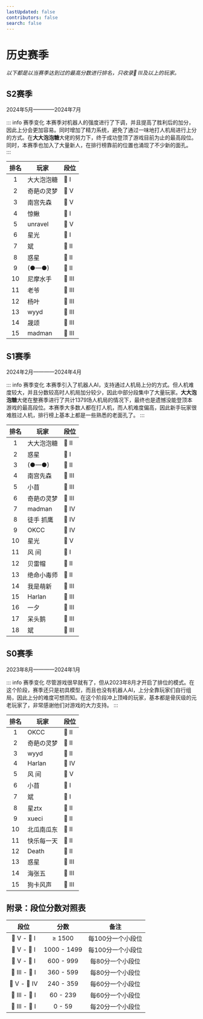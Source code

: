 ```yaml
---
lastUpdated: false
contributors: false
search: false
---
```


# 历史赛季

*以下都是以当赛季达到过的最高分数进行排名，只收录🥇 III及以上的玩家。*

## S2赛季

<div class="author-comment">2024年5月————2024年7月</div>

::: info 赛季变化
本赛季对机器人的强度进行了下调，并且提高了胜利后的加分，因此上分会更加容易。同时增加了精力系统，避免了通过一味地打人机局进行上分的方式。在**大大泡泡糖**大佬的努力下，终于成功登顶了游戏目前为止的最高段位。同时，本赛季也加入了大量新人，在排行榜靠前的位置也涌现了不少新的面孔。
:::

| 排名 | 玩家      | 段位     |
|:--:|---------|--------|
| 1  | 大大泡泡糖   | 👑 I   |
| 2  | 奇葩の灵梦   | 💎 V   |
| 3  | 南宫先森    | 💎 V   |
| 4  | 惊鳅      | 💍 I   |
| 5  | unravel | 💍 V   |
| 6  | 星光      | 🥇 I   |
| 7  | 斌       | 🥇 II  |
| 8  | 惑星      | 🥇 II  |
| 9  | (●––●)  | 🥇 II  |
| 10 | 尼摩水手    | 🥇 III |
| 11 | 老爷      | 🥇 III |
| 12 | 杨叶      | 🥇 III |
| 13 | wyyd    | 🥇 III |
| 14 | 晟颂      | 🥇 III |
| 15 | madman  | 🥇 III |

## S1赛季

<div class="author-comment">2024年2月————2024年4月</div>

::: info 赛季变化
本赛季引入了机器人AI，支持通过人机局上分的方式。但人机难度较大，并且分数较高时人机局加分较少，因此中部分段集中了大量玩家。**大大泡泡糖**大佬在整赛季进行了共计1379场人机局的情况下，最终也是遗憾没能登顶本游戏的最高段位。本赛季大多数人都在打人机，而人机难度偏高，因此新手玩家很难胜过人机，排行榜上基本上都是一些熟悉的老面孔了。
:::

| 排名 | 玩家     | 段位     |
|:--:|--------|--------|
| 1  | 大大泡泡糖  | 👑 II  |
| 2  | 惑星     | 💍 I   |
| 3  | (●––●) | 💍 II  |
| 4  | 南宫先森   | 💍 III |
| 5  | 小苜     | 💍 III |
| 6  | 奇葩の灵梦  | 💍 III |
| 7  | madman | 💍 IV  |
| 8  | 徒手 抓鹰  | 💍 IV  |
| 9  | OKCC   | 💍 IV  |
| 10 | 星光     | 💍 V   |
| 11 | 风 间    | 🥇 I   |
| 12 | 贝雷帽    | 🥇 II  |
| 13 | 绝命小毒师  | 🥇 II  |
| 14 | 我是萌新   | 🥇 III |
| 15 | Harlan | 🥇 III |
| 16 | 一夕     | 🥇 III |
| 17 | 呆头鹅    | 🥇 III |
| 18 | 斌      | 🥇 III |

## S0赛季

<div class="author-comment">2023年8月————2024年1月</div>

::: info 赛季变化
尽管游戏很早就有了，但从2023年8月才开启了排位的模式。在这个阶段，赛季还只是初具模型，而且也没有机器人AI，上分全靠玩家们自行组局，因此上分的难度可想而知。在这个阶段冲上顶峰的玩家，基本都是骨灰级的元老玩家了，非常感谢他们对游戏的大力支持。
:::

| 排名 | 玩家     | 段位     |
|:--:|--------|--------|
| 1  | OKCC   | 💍 II  |
| 2  | 奇葩の灵梦  | 💍 II  |
| 3  | wyyd   | 💍 II  |
| 4  | Harlan | 💍 IV  |
| 5  | 风 间    | 💍 V   |
| 6  | 小苜     | 🥇 I   |
| 7  | 斌      | 🥇 I   |
| 8  | 星ztx   | 🥇 II  |
| 9  | xueci  | 🥇 II  |
| 10 | 北瓜南瓜东  | 🥇 II  |
| 11 | 快乐每一天  | 🥇 II  |
| 12 | Death  | 🥇 II  |
| 13 | 惑星     | 🥇 III |
| 14 | 海张五    | 🥇 III |
| 15 | 狗卡风声   | 🥇 III |

## 附录：段位分数对照表

|      段位       |     分数      |     备注     |
|:-------------:|:-----------:|:----------:|
|  👑 V - 👑 I  |   ≥ 1500    | 每100分一个小段位 |
|  💎 V - 💎 I  | 1000 - 1499 | 每100分一个小段位 |
|  💍 V - 💍 I  |  600 - 999  | 每80分一个小段位  |
| 🏅 III - 🏅 I |  360 - 599  | 每80分一个小段位  |
| 🏅 V - 🏅 IV  |  240 - 359  | 每60分一个小段位  |
| 🥈 III - 🥈 I |  60 - 239   | 每60分一个小段位  |
| 🥉 III - 🥉 I |   0 - 59    | 每20分一个小段位  |
